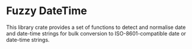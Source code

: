 # Fuzzy DateTime

This library crate provides a set of functions to detect and normalise date and date-time strings for bulk conversion to ISO-8601-compatible date or date-time strings.

